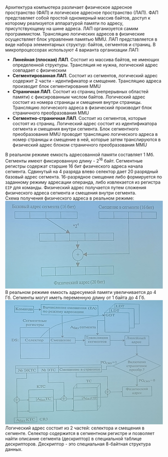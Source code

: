 Архитектура компьютера различает физическое адресное пространство (ФАП) и логическое адресное пространство (ЛАП). ФАП представляет собой простой одномерный массив байтов, доступ к которому реализуется аппаратурой памяти по адресу, присутствующему на шине адреса. ЛАП организуется самим программистом. Трансляцию логических адресов в физические осуществляет блок управления памятью MMU. ЛАП представляется в виде набора элементарных структур: байтов, сегментов и страниц. В микропроцессорах используют 4 варианта организации ЛАП:
- **Линейная (плоская) ЛАП**. Состоит из массива байтов, не имеющих определенной структуры. Трансляция не нужна, логический адрес совпадает с физическим
- **Сегментированная ЛАП**. Состоит из сегментов, логический адрес содержит 2 части - идентификатор и смещение. Трансляцию адреса производит блок сегментирования MMU
- **Страничная ЛАП**. Состоит из страниц (непрерывных областей памяти) с фиксированным числом байтов. Логический адрес состоит из номера страницы и смещения внутри страницы. Трансляцию логического адреса в физический производит блок страничного преобразования MMU
- **Сегментно-страничная ЛАП**. Состоит из сегментов, которые состоят из страниц. Логический адрес состоит из идентификатора сегмента и смещения внутри сегмента. Блок сегментного преобразования MMU проводит трансляцию логического адреса в номер страницы и смещение в ней, которые затем транслируются в физический адрес блоком страничного преобразования MMU
  
В реальном режиме емкость адресованной памяти составляет 1 Мб. Сегменты имеют фиксированную длину - $2^{16}$ байт. Сегментные регистры содержат старшие 16 бит физического адреса начала сегмента. Сдвинутый на 4 разряда влево селектор дает 20 разрядный базовый адрес сегмента. 16-разрядное смещение либо формируется по заданному режиму адресации операнда, либо извлекается из регистра `EIP` для команды. Физический адрес получается путем сложения физического адреса сегмента и смещения внутри сегмента.  
Схема получения физического адреса в реальном режиме:  
![Схема получения физического адреса в реальном режиме](../Pictures/08_01.%20Схема%20получения%20физического%20адреса%20в%20реальном%20режиме.png)  
В реальном режиме емкость адресуемой памяти увеличивается до 4 Гб. Сегменты могут иметь переменную длину от 1 байта до 4 Гб.  
![Схема получения физического адреса в сегментно-страничном режиме](../Pictures/08_02.%20Схема%20получения%20физического%20адреса%20в%20сегментно-страничном%20режиме.png)  
Логический адрес состоит из 2 частей: селектора и смещения в сегменте. Селектор содержится в сегментном регистре и позволяет найти описание сегмента (дескриптор) в специальной таблице дескрипторов. Дескриптор - это специальная 8-байтная структура данных. 